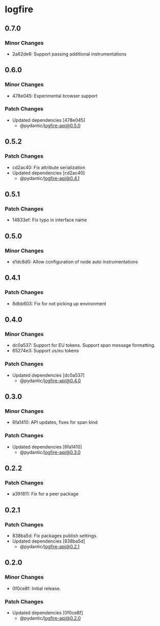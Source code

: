 # logfire

## 0.7.0

### Minor Changes

- 2a62de6: Support passing additional instrumentations

## 0.6.0

### Minor Changes

- 478e045: Experimental browser support

### Patch Changes

- Updated dependencies [478e045]
  - @pydantic/logfire-api@0.5.0

## 0.5.2

### Patch Changes

- cd2ac40: Fix attribute serialization
- Updated dependencies [cd2ac40]
  - @pydantic/logfire-api@0.4.1

## 0.5.1

### Patch Changes

- 14833ef: Fix typo in interface name

## 0.5.0

### Minor Changes

- e1dc8d0: Allow configuration of node auto instrumentations

## 0.4.1

### Patch Changes

- 8dbb603: Fix for not picking up environment

## 0.4.0

### Minor Changes

- dc0a537: Support for EU tokens. Support span message formatting.
- 65274e3: Support us/eu tokens

### Patch Changes

- Updated dependencies [dc0a537]
  - @pydantic/logfire-api@0.4.0

## 0.3.0

### Minor Changes

- 6fa1410: API updates, fixes for span kind

### Patch Changes

- Updated dependencies [6fa1410]
  - @pydantic/logfire-api@0.3.0

## 0.2.2

### Patch Changes

- a391811: Fix for a peer package

## 0.2.1

### Patch Changes

- 838ba5d: Fix packages publish settings.
- Updated dependencies [838ba5d]
  - @pydantic/logfire-api@0.2.1

## 0.2.0

### Minor Changes

- 0f0ce8f: Initial release.

### Patch Changes

- Updated dependencies [0f0ce8f]
  - @pydantic/logfire-api@0.2.0
